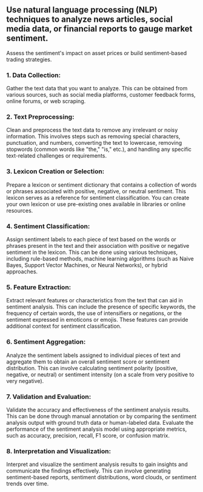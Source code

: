 ## Use natural language processing (NLP) techniques to analyze news articles, social media data, or financial reports to gauge market sentiment. 
Assess the sentiment's impact on asset prices or build sentiment-based trading strategies.

### 1. Data Collection: 
Gather the text data that you want to analyze. This can be obtained from various sources, such as social media platforms, customer feedback forms, online forums, or web scraping.

### 2. Text Preprocessing: 
Clean and preprocess the text data to remove any irrelevant or noisy information. This involves steps such as removing special characters, punctuation, and numbers, converting the text to lowercase, removing stopwords (common words like "the," "is," etc.), and handling any specific text-related challenges or requirements.

### 3. Lexicon Creation or Selection: 
Prepare a lexicon or sentiment dictionary that contains a collection of words or phrases associated with positive, negative, or neutral sentiment. This lexicon serves as a reference for sentiment classification. You can create your own lexicon or use pre-existing ones available in libraries or online resources.

### 4. Sentiment Classification: 
Assign sentiment labels to each piece of text based on the words or phrases present in the text and their association with positive or negative sentiment in the lexicon. This can be done using various techniques, including rule-based methods, machine learning algorithms (such as Naive Bayes, Support Vector Machines, or Neural Networks), or hybrid approaches.

### 5. Feature Extraction: 
Extract relevant features or characteristics from the text that can aid in sentiment analysis. This can include the presence of specific keywords, the frequency of certain words, the use of intensifiers or negations, or the sentiment expressed in emoticons or emojis. These features can provide additional context for sentiment classification.

### 6. Sentiment Aggregation: 
Analyze the sentiment labels assigned to individual pieces of text and aggregate them to obtain an overall sentiment score or sentiment distribution. This can involve calculating sentiment polarity (positive, negative, or neutral) or sentiment intensity (on a scale from very positive to very negative).

### 7. Validation and Evaluation: 
Validate the accuracy and effectiveness of the sentiment analysis results. This can be done through manual annotation or by comparing the sentiment analysis output with ground truth data or human-labeled data. Evaluate the performance of the sentiment analysis model using appropriate metrics, such as accuracy, precision, recall, F1 score, or confusion matrix.

### 8. Interpretation and Visualization: 
Interpret and visualize the sentiment analysis results to gain insights and communicate the findings effectively. This can involve generating sentiment-based reports, sentiment distributions, word clouds, or sentiment trends over time.
